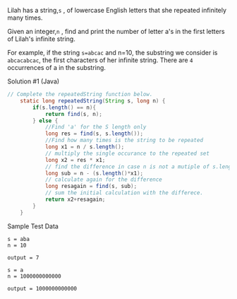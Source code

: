 Lilah has a string,`s` , of lowercase English letters that she repeated infinitely many times.

Given an integer,`n` , find and print the number of letter a's in the first  letters of Lilah's infinite string.

For example, if the string `s=abcac` and n=10, the substring we consider is `abcacabcac`, the first  characters of her infinite string. There are `4` occurrences of a in the substring.


Solution #1 (Java)

```java
// Complete the repeatedString function below.
    static long repeatedString(String s, long n) {
        if(s.length() == n){
            return find(s, n);
        } else {
            //Find 'a' for the S length only
            long res = find(s, s.length());
            //Find how many times is the string to be repeated
            long x1 = n / s.length();
            // multiply the single occurance to the repeated set
            long x2 = res * x1;
            // find the difference in case n is not a mutiple of s.length()
            long sub = n - (s.length()*x1);
            // calculate again for the difference
            long resagain = find(s, sub);
            // sum the initial calculation with the differece.
            return x2+resagain;
        }
    }
```

Sample Test Data
```
s = aba
n = 10

output = 7
```


```
s = a
n = 1000000000000

output = 1000000000000
```
